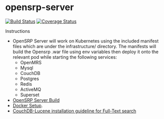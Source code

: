 # opensrp-server
[![Build Status](https://travis-ci.org/OpenSRP/opensrp-server.svg?branch=master)](https://travis-ci.org/OpenSRP/opensrp-server) [![Coverage Status](https://coveralls.io/repos/github/OpenSRP/opensrp-server/badge.svg)](https://coveralls.io/github/OpenSRP/opensrp-server)

Instructions
* OpenSRP Server will work on Kubernetes using the included manifest files which are under the infrastructure/ directory. The manifests will build the Opensrp .war file using env variables then deploy it onto the relevant pod while starting the following services:
  - OpenMRS
  - Mysql
  - CouchDB
  - Postgres
  - Redis
  - ActiveMQ
  - Superset
* [OpenSRP Server Build](https://smartregister.atlassian.net/wiki/display/Documentation/OpenSRP+Server+Build) 
* [Docker Setup](https://smartregister.atlassian.net/wiki/display/Documentation/Docker+Setup).
* [CouchDB-Lucene installation guideline for Full-Text search](https://smartregister.atlassian.net/wiki/display/Documentation/CouchDB-Lucene+installation+guideline+for+Full-Text+search)
